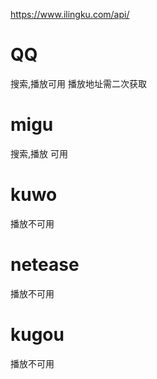 https://www.ilingku.com/api/

# QQ

搜索,播放可用
播放地址需二次获取

# migu

搜索,播放 可用

# kuwo

播放不可用

# netease

播放不可用

# kugou

播放不可用